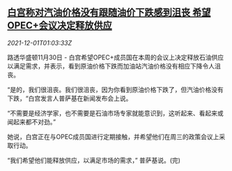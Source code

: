 <!--1638322262000-->
[白宫称对汽油价格没有跟随油价下跌感到沮丧 希望OPEC+会议决定释放供应](https://cn.reuters.com/article/white-house-oil-prices-1130-tues-idCNKBS2IG2PI)
------

<div><i>2021-12-01T01:03:33Z</i></div><p>路透华盛顿11月30日 - 白宫希望OPEC+成员国在本周的会议上决定释放石油供应以满足需求，并表示，看到原油价格下跌而加油站汽油价格没有相应下降令人沮丧。</p><p>“是的，我们很沮丧。我们很沮丧，因为你看到原油价格下跌了，但汽油价格没有下跌，“白宫发言人普萨基在新闻发布会上说。</p><p>“不需要是经济学家，也不需要是石油市场专家就能意识到，这听起来、看起来或闻起来都不对劲。”</p><p>她说，白宫正在与OPEC成员国进行定期接触，并希望他们在周三的政策会议上采取行动。</p><p>“我们希望他们能释放供应，以满足市场的需求，” 普萨基说。(完)</p>
